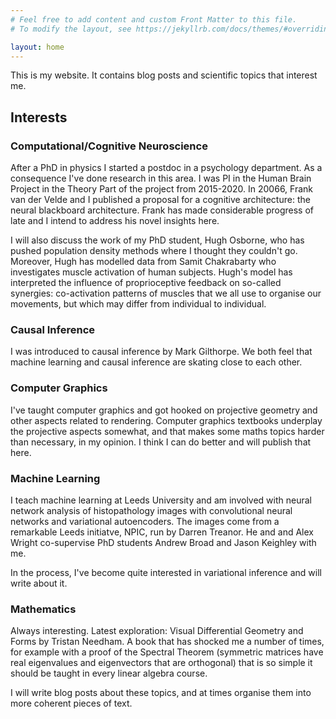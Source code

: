 ```yaml
---
# Feel free to add content and custom Front Matter to this file.
# To modify the layout, see https://jekyllrb.com/docs/themes/#overriding-theme-defaults

layout: home
---
```

This is my website. It contains blog posts and scientific topics that interest me.
## Interests
### Computational/Cognitive Neuroscience
After a PhD in physics I started a postdoc in a psychology department.  As a consequence I've done research in this area. I was PI in the Human Brain Project in the Theory Part of the project from 2015-2020. In 20066, Frank van der Velde and I published a proposal for a cognitive architecture: the neural blackboard architecture. Frank has made
considerable progress of late and I intend to address his novel insights here.

I will also discuss the work of my PhD student, Hugh Osborne, who has pushed population density methods where I thought they couldn't go. Moreover, Hugh has modelled
data from Samit Chakrabarty who investigates muscle activation of human subjects. Hugh's model has interpreted the influence of proprioceptive feedback on so-called synergies:
co-activation patterns of muscles that we all use to organise our movements, but which may differ from individual to individual.

### Causal Inference
I was introduced to causal inference by Mark Gilthorpe. We both feel that machine learning and causal inference are skating close to each other.

### Computer Graphics
I've taught computer graphics and got hooked on projective geometry and other aspects related to rendering. Computer graphics textbooks underplay the projective aspects somewhat,
and that makes some maths topics harder than necessary, in my opinion. I think I can do better and will publish that here.

### Machine Learning

I teach machine learning at Leeds University and am involved with neural network analysis of  histopathology images with
convolutional neural networks and variational autoencoders.
The images come from a remarkable Leeds initiatve, NPIC, run by Darren Treanor. He and and Alex Wright co-supervise PhD students Andrew Broad and Jason Keighley with me.

In the process, I've become quite interested in variational inference and will write about it.

### Mathematics

Always interesting. Latest exploration: Visual Differential Geometry and Forms by Tristan Needham. A book that has shocked me a number of times, for example with a proof of the
Spectral Theorem (symmetric matrices have real eigenvalues and eigenvectors that are orthogonal) that is so simple it should be taught in every linear algebra course.

I will write blog posts about these topics, and at times organise them into more coherent pieces of text.